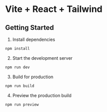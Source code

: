 # Vite + React + Tailwind

## Getting Started

1. Install dependencies

```bash
npm install
```

2. Start the development server

```bash
npm run dev
```

3. Build for production

```bash
npm run build
```

4. Preview the production build

```bash
npm run preview
```
